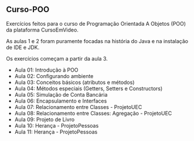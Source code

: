 ## Curso-POO

Exercícios feitos para o curso de Programação Orientada A Objetos (POO) da plataforma CursoEmVideo.

As aulas 1 e 2 foram puramente focadas na história do Java e na instalação de IDE e JDK.  

Os exercícios começam a partir da aula 3.

- Aula 01: Introdução à POO
- Aula 02: Configurando ambiente
- Aula 03: Conceitos básicos (atributos e métodos)
- Aula 04: Métodos especiais (Getters, Setters e Constructors)
- Aula 05: Simulação de Conta Bancária
- Aula 06: Encapsulamento e Interfaces
- Aula 07: Relacionamento entre Classes - ProjetoUEC
- Aula 08: Relacionamento entre Classes: Agregação - ProjetoUEC
- Aula 09: Projeto de Livro
- Aula 10: Herança - ProjetoPessoas
- Aula 11: Herança - ProjetoPessoas
